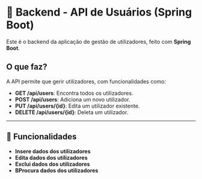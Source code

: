# 🚀 Backend - API de Usuários (Spring Boot)

Este é o backend da aplicação de gestão de utilizadores, feito com **Spring Boot**.

## O que faz?

A API permite que gerir utilizadores, com funcionalidades como:

- **GET /api/users**: Encontra todos os utilizadores.
- **POST /api/users**: Adiciona um novo utilizador.
- **PUT /api/users/{id}**: Edita um utilizador existente.
- **DELETE /api/users/{id}**: Deleta um utilizador.

---

## 🌟 Funcionalidades

- **Insere dados dos utilizadores**
- **Edita dados dos utilizadores**
- **Exclui dados dos utilizadores**
- **BProcura dados dos utilizadores**

